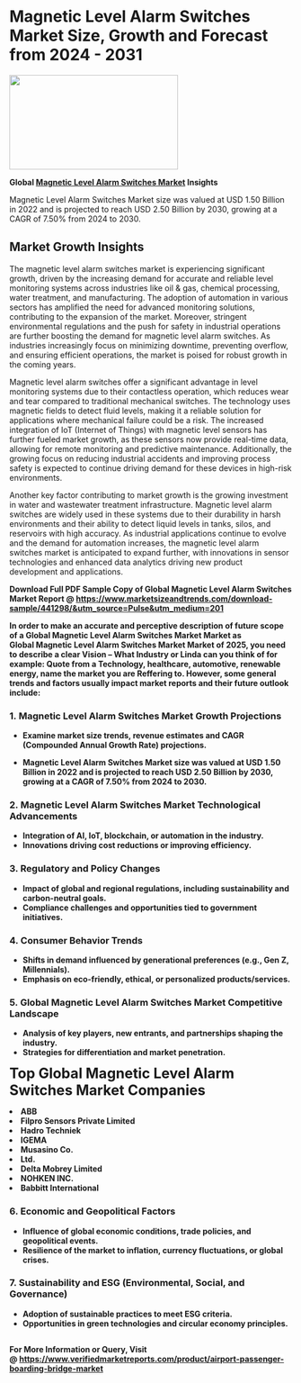 <H1>Magnetic Level Alarm Switches Market Size, Growth and Forecast from 2024 - 2031</H1><img class="aligncenter size-medium wp-image-584254" src="https://thirdeyenews.in/wp-content/uploads/2024/09/Global-Market-Research-300x168.jpeg" alt="" width="300" height="168" /><p><strong>Global&nbsp;<a href="https://www.marketsizeandtrends.com/download-sample/441298/&amp;utm_source=Pulse&amp;utm_medium=201">Magnetic Level Alarm Switches Market</a> Insights</strong></p><p>Magnetic Level Alarm Switches Market size was valued at USD 1.50 Billion in 2022 and is projected to reach USD 2.50 Billion by 2030, growing at a CAGR of 7.50% from 2024 to 2030.</p><p><h2>Market Growth Insights</h2> <p>The magnetic level alarm switches market is experiencing significant growth, driven by the increasing demand for accurate and reliable level monitoring systems across industries like oil & gas, chemical processing, water treatment, and manufacturing. The adoption of automation in various sectors has amplified the need for advanced monitoring solutions, contributing to the expansion of the market. Moreover, stringent environmental regulations and the push for safety in industrial operations are further boosting the demand for magnetic level alarm switches. As industries increasingly focus on minimizing downtime, preventing overflow, and ensuring efficient operations, the market is poised for robust growth in the coming years.</p> <p><strong></strong></p> <p>Magnetic level alarm switches offer a significant advantage in level monitoring systems due to their contactless operation, which reduces wear and tear compared to traditional mechanical switches. The technology uses magnetic fields to detect fluid levels, making it a reliable solution for applications where mechanical failure could be a risk. The increased integration of IoT (Internet of Things) with magnetic level sensors has further fueled market growth, as these sensors now provide real-time data, allowing for remote monitoring and predictive maintenance. Additionally, the growing focus on reducing industrial accidents and improving process safety is expected to continue driving demand for these devices in high-risk environments.</p> <p>Another key factor contributing to market growth is the growing investment in water and wastewater treatment infrastructure. Magnetic level alarm switches are widely used in these systems due to their durability in harsh environments and their ability to detect liquid levels in tanks, silos, and reservoirs with high accuracy. As industrial applications continue to evolve and the demand for automation increases, the magnetic level alarm switches market is anticipated to expand further, with innovations in sensor technologies and enhanced data analytics driving new product development and applications.</p> <p><strong></p><p><span class=""><strong>Download Full PDF Sample Copy of Global Magnetic Level Alarm Switches Market Report</strong> @ <a href="https://www.marketsizeandtrends.com/download-sample/441298/&amp;utm_source=Pulse&amp;utm_medium=201" target="_blank">https://www.marketsizeandtrends.com/download-sample/441298/&amp;utm_source=Pulse&amp;utm_medium=201</a></span></p><p>In order to make an accurate and perceptive description of future scope of a Global&nbsp;Magnetic Level Alarm Switches Market Market as Global&nbsp;Magnetic Level Alarm Switches Market Market of 2025, you need to describe a clear Vision &ndash; What Industry or Linda can you think of for example: Quote from a Technology, healthcare, automotive, renewable energy, name the market you are Reffering to. However, some general trends and factors usually impact market reports and their future outlook include:</p><h3>1.&nbsp;<strong>Magnetic Level Alarm Switches Market Growth Projections</strong></h3><ul><li>Examine market size trends, revenue estimates and CAGR (Compounded Annual Growth Rate) projections.</li><li><p>Magnetic Level Alarm Switches Market size was valued at USD 1.50 Billion in 2022 and is projected to reach USD 2.50 Billion by 2030, growing at a CAGR of 7.50% from 2024 to 2030.</p></li></ul><h3>2.&nbsp;<strong>Magnetic Level Alarm Switches Market Technological Advancements</strong></h3><ul><li>Integration of AI, IoT, blockchain, or automation in the industry.</li><li>Innovations driving cost reductions or improving efficiency.</li></ul><h3>3.&nbsp;<strong>Regulatory and Policy Changes</strong></h3><ul><li>Impact of global and regional regulations, including sustainability and carbon-neutral goals.</li><li>Compliance challenges and opportunities tied to government initiatives.</li></ul><h3>4.&nbsp;<strong>Consumer Behavior Trends</strong></h3><ul><li>Shifts in demand influenced by generational preferences (e.g., Gen Z, Millennials).</li><li>Emphasis on eco-friendly, ethical, or personalized products/services.</li></ul><h3>5.&nbsp;<strong>Global Magnetic Level Alarm Switches Market Competitive Landscape</strong></h3><ul><li>Analysis of key players, new entrants, and partnerships shaping the industry.</li><li>Strategies for differentiation and market penetration.</li></ul><p data-pm-slice="1 1 []"><span style="color: inherit; font-family: inherit; font-size: 25px;">Top Global Magnetic Level Alarm Switches Market Companies</span></p><div class="" data-test-id=""><p><li>ABB</li><li> Filpro Sensors Private Limited</li><li> Hadro Techniek</li><li> IGEMA</li><li> Musasino Co.</li><li> Ltd.</li><li> Delta Mobrey Limited</li><li> NOHKEN INC.</li><li> Babbitt International</li></p></div><h3>6.&nbsp;<strong>Economic and Geopolitical Factors</strong></h3><ul><li>Influence of global economic conditions, trade policies, and geopolitical events.</li><li>Resilience of the market to inflation, currency fluctuations, or global crises.</li></ul><h3>7.&nbsp;<strong>Sustainability and ESG (Environmental, Social, and Governance)</strong></h3><ul><li>Adoption of sustainable practices to meet ESG criteria.</li><li>Opportunities in green technologies and circular economy principles.</li></ul><h2><strong style="font-size: 14px;">For More Information or Query, Visit @&nbsp;</strong><a style="background-color: #ffffff; font-size: 14px;" href="https://www.marketsizeandtrends.com/report/magnetic-level-alarm-switches-market/" target="_blank">https://www.verifiedmarketreports.com/product/airport-passenger-boarding-bridge-market</a></h2>
